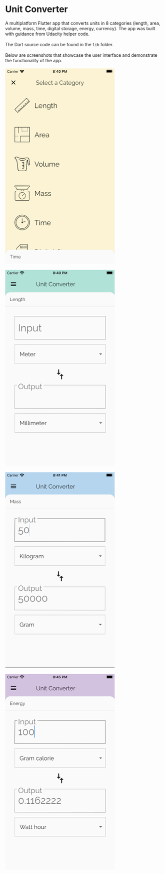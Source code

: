 # Unit Converter

A multiplatform Flutter app that converts units in 8 categories (length, area, volume, mass, time, digital storage,
energy, currency). The app was built with guidance from Udacity helper code. 
<br /><br />
The Dart source code can be found in the `lib` folder. 
<br /><br />
Below are screenshots that showcase the user interface and demonstrate the functionality of the app. <br /><br />
<img src= /screenshots/categories.png width="350"><br /><br />
<img src= /screenshots/conversionscreen1.png width="350"><br /><br />
<img src= /screenshots/conversionscreen2.png width="350"><br /><br />
<img src= /screenshots/conversionscreen3.png width="350">



